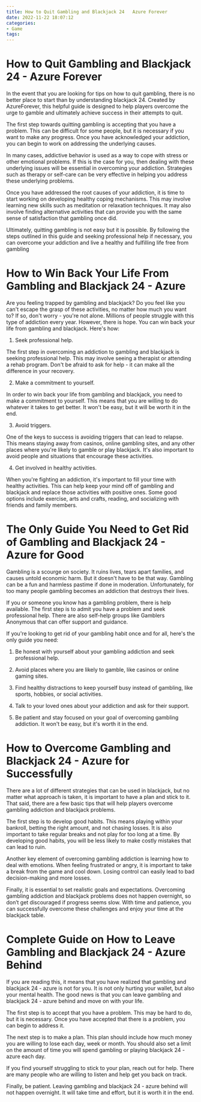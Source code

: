 ```yaml
---
title: How to Quit Gambling and Blackjack 24   Azure Forever 
date: 2022-11-22 18:07:12
categories:
- Game
tags:
---
```



#  How to Quit Gambling and Blackjack 24 - Azure Forever 

In the event that you are looking for tips on how to quit gambling, there is no better place to start than by understanding blackjack 24. Created by AzureForever, this helpful guide is designed to help players overcome the urge to gamble and ultimately achieve success in their attempts to quit.

The first step towards quitting gambling is accepting that you have a problem. This can be difficult for some people, but it is necessary if you want to make any progress. Once you have acknowledged your addiction, you can begin to work on addressing the underlying causes.

In many cases, addictive behavior is used as a way to cope with stress or other emotional problems. If this is the case for you, then dealing with these underlying issues will be essential in overcoming your addiction. Strategies such as therapy or self-care can be very effective in helping you address these underlying problems.

Once you have addressed the root causes of your addiction, it is time to start working on developing healthy coping mechanisms. This may involve learning new skills such as meditation or relaxation techniques. It may also involve finding alternative activities that can provide you with the same sense of satisfaction that gambling once did.

Ultimately, quitting gambling is not easy but it is possible. By following the steps outlined in this guide and seeking professional help if necessary, you can overcome your addiction and live a healthy and fulfilling life free from gambling

#  How to Win Back Your Life From Gambling and Blackjack 24 - Azure 

Are you feeling trapped by gambling and blackjack? Do you feel like you can't escape the grasp of these activities, no matter how much you want to? If so, don't worry - you're not alone. Millions of people struggle with this type of addiction every year. However, there is hope. You can win back your life from gambling and blackjack. Here's how:

1. Seek professional help.

The first step in overcoming an addiction to gambling and blackjack is seeking professional help. This may involve seeing a therapist or attending a rehab program. Don't be afraid to ask for help - it can make all the difference in your recovery.

2. Make a commitment to yourself.

In order to win back your life from gambling and blackjack, you need to make a commitment to yourself. This means that you are willing to do whatever it takes to get better. It won't be easy, but it will be worth it in the end.

3. Avoid triggers.

One of the keys to success is avoiding triggers that can lead to relapse. This means staying away from casinos, online gambling sites, and any other places where you're likely to gamble or play blackjack. It's also important to avoid people and situations that encourage these activities.

4. Get involved in healthy activities.

When you're fighting an addiction, it's important to fill your time with healthy activities. This can help keep your mind off of gambling and blackjack and replace those activities with positive ones. Some good options include exercise, arts and crafts, reading, and socializing with friends and family members.

#  The Only Guide You Need to Get Rid of Gambling and Blackjack 24 - Azure for Good 

Gambling is a scourge on society. It ruins lives, tears apart families, and causes untold economic harm. But it doesn't have to be that way. Gambling can be a fun and harmless pastime if done in moderation. Unfortunately, for too many people gambling becomes an addiction that destroys their lives.

If you or someone you know has a gambling problem, there is help available. The first step is to admit you have a problem and seek professional help. There are also self-help groups like Gamblers Anonymous that can offer support and guidance.

If you're looking to get rid of your gambling habit once and for all, here's the only guide you need:

1. Be honest with yourself about your gambling addiction and seek professional help.

2. Avoid places where you are likely to gamble, like casinos or online gaming sites.

3. Find healthy distractions to keep yourself busy instead of gambling, like sports, hobbies, or social activities.

4. Talk to your loved ones about your addiction and ask for their support.

5. Be patient and stay focused on your goal of overcoming gambling addiction. It won't be easy, but it's worth it in the end.

#  How to Overcome Gambling and Blackjack 24 - Azure for Successfully 

There are a lot of different strategies that can be used in blackjack, but no matter what approach is taken, it is important to have a plan and stick to it. That said, there are a few basic tips that will help players overcome gambling addiction and blackjack problems.

The first step is to develop good habits. This means playing within your bankroll, betting the right amount, and not chasing losses. It is also important to take regular breaks and not play for too long at a time. By developing good habits, you will be less likely to make costly mistakes that can lead to ruin.

Another key element of overcoming gambling addiction is learning how to deal with emotions. When feeling frustrated or angry, it is important to take a break from the game and cool down. Losing control can easily lead to bad decision-making and more losses.

Finally, it is essential to set realistic goals and expectations. Overcoming gambling addiction and blackjack problems does not happen overnight, so don’t get discouraged if progress seems slow. With time and patience, you can successfully overcome these challenges and enjoy your time at the blackjack table.

#  Complete Guide on How to Leave Gambling and Blackjack 24 - Azure Behind

If you are reading this, it means that you have realized that gambling and blackjack 24 - azure is not for you. It is not only hurting your wallet, but also your mental health. The good news is that you can leave gambling and blackjack 24 - azure behind and move on with your life.

The first step is to accept that you have a problem. This may be hard to do, but it is necessary. Once you have accepted that there is a problem, you can begin to address it.

The next step is to make a plan. This plan should include how much money you are willing to lose each day, week or month. You should also set a limit on the amount of time you will spend gambling or playing blackjack 24 - azure each day.

If you find yourself struggling to stick to your plan, reach out for help. There are many people who are willing to listen and help get you back on track.

Finally, be patient. Leaving gambling and blackjack 24 - azure behind will not happen overnight. It will take time and effort, but it is worth it in the end.
